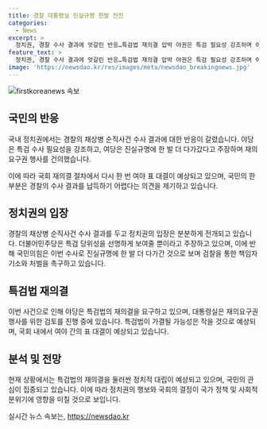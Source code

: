 ```yaml
---
title: 경찰 대통령실 진실규명 한발 전진
categories:
  - News
excerpt: >
  정치권, 경찰 수사 결과에 엇갈린 반응…특검법 재의결 압박 야권은 특검 필요성 강조하며 여야 표대결 전망, 반면 여당은 진실규명에 한 발 더 다가섰다 주장. 더불어민주당은 특검 당위성 강조하고 국민의힘은 진실규명과 책임자 처벌을 요구. 국회 재의결 절차 예상, 특검법의 향방 논의와 특검찬반론 강조. 대통령실은 재의 요구에 대해 신중 검토하며 재의 요구 권장에 대한 결정을 놓고 시기 고민 중.
feature_text: >
  정치권, 경찰 수사 결과에 엇갈린 반응…특검법 재의결 압박 야권은 특검 필요성 강조하며 여야 표대결 전망, 반면 여당은 진실규명에 한 발 더 다가섰다 주장. 더불어민주당은 특검 당위성 강조하고 국민의힘은 진실규명과 책임자 처벌을 요구. 국회 재의결 절차 예상, 특검법의 향방 논의와 특검찬반론 강조. 대통령실은 재의 요구에 대해 신중 검토하며 재의 요구 권장에 대한 결정을 놓고 시기 고민 중.
image: 'https://newsdao.kr/res/images/meta/newsdao_breakingnews.jpg'
---
```


<p><img src="https://newsdao.kr/res/images/meta/newsdao_breakingnews.jpg" alt="firstkoreanews 속보" /></p>

<h2 data-ke-size="size26">국민의 반응</h2>

<p data-ke-size="size16">국내 정치권에서는 경찰의 채상병 순직사건 수사 결과에 대한 반응이 갈렸습니다. 야당은 특검 수사 필요성을 강조하고, 여당은 진실규명에 한 발 더 다가갔다고 주장하며 재의요구권 행사를 건의했습니다.</p>

<p data-ke-size="size16">이에 따라 국회 재의결 절차에서 다시 한 번 여야 표 대결이 예상되고 있으며, 국민의 한 부분은 경찰의 수사 결과를 납득하기 어렵다는 의견을 제기하고 있습니다.</p>

<h2 data-ke-size="size26">정치권의 입장</h2>

<p data-ke-size="size16">경찰의 채상병 순직사건 수사 결과를 두고 정치권의 입장은 분분하게 전개되고 있습니다. 더불어민주당은 특검 당위성을 선명하게 보여줄 뿐이라고 주장하고 있으며, 이에 반해 국민의힘은 이번 수사로 진실규명에 한 발 더 다가간 것으로 보며 검찰을 통한 책임자 기소와 처벌을 촉구하고 있습니다.</p>

<h2 data-ke-size="size26">특검법 재의결</h2>

<p data-ke-size="size16">이번 사건으로 인해 야당은 특검법의 재의결을 요구하고 있으며, 대통령실은 재의요구권 행사를 위한 검토를 진행 중에 있습니다. 특검법이 가결될 가능성은 작을 것으로 예상되며, 국회 내에서 여야 간의 표 대결이 예상되고 있습니다.</p>

<h2 data-ke-size="size26">분석 및 전망</h2>

<p data-ke-size="size16">현재 상황에서는 특검법의 재의결을 둘러싼 정치적 대립이 예상되고 있으며, 국민의 관심이 집중되고 있습니다. 이에 따라 정치권의 행보와 국회의 결정이 국가 정책 및 사회적 분위기에 영향을 미칠 것으로 보입니다.</p>
실시간 뉴스 속보는, <a href="https://newsdao.kr" rel="dofollow">https://newsdao.kr</a>


